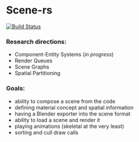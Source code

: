 Scene-rs
===
[![Build Status](https://travis-ci.org/kvark/scene-rs.png?branch=master)](https://travis-ci.org/kvark/scene-rs)

### Research directions:
* Component-Entity Systems (_in progress_)
* Render Queues
* Scene Graphs
* Spatial Partitioning

### Goals:
* ability to compose a scene from the code
* defining material concept and spatial information
* having a Blender exporter into the scene format
* ability to load a scene and render it
* playing animations (skeletal at the very least)
* sorting and cull draw calls
